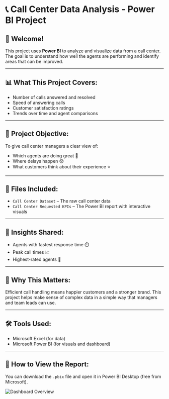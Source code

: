 # 📞 Call Center Data Analysis - Power BI Project

## 👋 Welcome!
This project uses **Power BI** to analyze and visualize data from a call center. The goal is to understand how well the agents are performing and identify areas that can be improved.

---

## 📊 What This Project Covers:
- Number of calls answered and resolved
- Speed of answering calls
- Customer satisfaction ratings
- Trends over time and agent comparisons

---

## 🎯 Project Objective:
To give call center managers a clear view of:
- Which agents are doing great 👏
- Where delays happen 😟
- What customers think about their experience ⭐

---

## 📁 Files Included:
- `Call Center Dataset` – The raw call center data
- `Call Center Requested KPIs` – The Power BI report with interactive visuals

---

## 🧠 Insights Shared:
- Agents with fastest response time ⏱️
- Peak call times 📈
- Highest-rated agents 🌟

---

## 💬 Why This Matters:
Efficient call handling means happier customers and a stronger brand. This project helps make sense of complex data in a simple way that managers and team leads can use.

---

## 🛠 Tools Used:
- Microsoft Excel (for data)
- Microsoft Power BI (for visuals and dashboard)

---

## 📌 How to View the Report:
You can download the `.pbix` file and open it in Power BI Desktop (free from Microsoft).

![Dashboard Overview](Call-Center-Data-Analysis)
